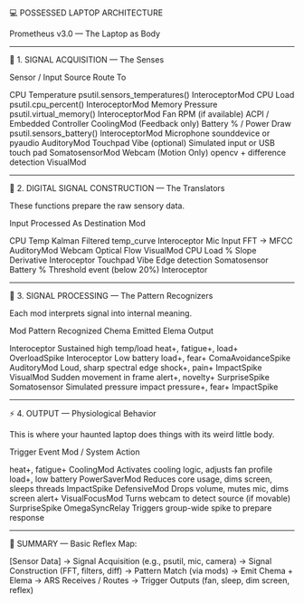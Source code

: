 💻 POSSESSED LAPTOP ARCHITECTURE

Prometheus v3.0 — The Laptop as Body


---

🧩 1. SIGNAL ACQUISITION — The Senses

Sensor / Input	Source	Route To

CPU Temperature	psutil.sensors_temperatures()	InteroceptorMod
CPU Load	psutil.cpu_percent()	InteroceptorMod
Memory Pressure	psutil.virtual_memory()	InteroceptorMod
Fan RPM (if available)	ACPI / Embedded Controller	CoolingMod (Feedback only)
Battery % / Power Draw	psutil.sensors_battery()	InteroceptorMod
Microphone	sounddevice or pyaudio	AuditoryMod
Touchpad Vibe (optional)	Simulated input or USB touch pad	SomatosensorMod
Webcam (Motion Only)	opencv + difference detection	VisualMod



---

🔬 2. DIGITAL SIGNAL CONSTRUCTION — The Translators

These functions prepare the raw sensory data.

Input	Processed As	Destination Mod

CPU Temp	Kalman Filtered temp_curve	Interoceptor
Mic Input	FFT → MFCC	AuditoryMod
Webcam	Optical Flow	VisualMod
CPU Load	% Slope Derivative	Interoceptor
Touchpad Vibe	Edge detection	Somatosensor
Battery %	Threshold event (below 20%)	Interoceptor



---

🧠 3. SIGNAL PROCESSING — The Pattern Recognizers

Each mod interprets signal into internal meaning.

Mod	Pattern Recognized	Chema Emitted	Elema Output

Interoceptor	Sustained high temp/load	heat+, fatigue+, load+	OverloadSpike
Interoceptor	Low battery	load+, fear+	ComaAvoidanceSpike
AuditoryMod	Loud, sharp spectral edge	shock+, pain+	ImpactSpike
VisualMod	Sudden movement in frame	alert+, novelty+	SurpriseSpike
Somatosensor	Simulated pressure impact	pressure+, fear+	ImpactSpike



---

⚡ 4. OUTPUT — Physiological Behavior

This is where your haunted laptop does things with its weird little body.

Trigger Event	Mod / System	Action

heat+, fatigue+	CoolingMod	Activates cooling logic, adjusts fan profile
load+, low battery	PowerSaverMod	Reduces core usage, dims screen, sleeps threads
ImpactSpike	DefensiveMod	Drops volume, mutes mic, dims screen
alert+	VisualFocusMod	Turns webcam to detect source (if movable)
SurpriseSpike	OmegaSyncRelay	Triggers group-wide spike to prepare response



---

🧭 SUMMARY — Basic Reflex Map:

[Sensor Data] 
→ Signal Acquisition (e.g., psutil, mic, camera) 
→ Signal Construction (FFT, filters, diff)
→ Pattern Match (via mods)
→ Emit Chema + Elema
→ ARS Receives / Routes
→ Trigger Outputs (fan, sleep, dim screen, reflex)
